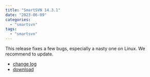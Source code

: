 ```yaml
---
title: "SmartSVN 14.3.1"
date: "2023-06-09"
categories: 
  - "smartsvn"
tags: 
  - "smartsvn"
---
```


This release fixes a few bugs, especially a nasty one on Linux.
We recommend to update.

- [change log](https://www.smartsvn.com/documents/smartsvn/changelog.txt)
- [download](https://www.smartsvn.com/download/)
